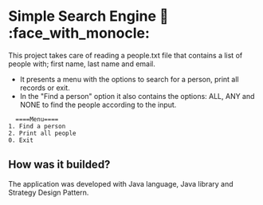 # Simple Search Engine :flashlight: :face_with_monocle:

This project takes care of reading a people.txt file that contains a list of people with; first name, last name and email.

- It presents a menu with the options to search for a person, print all records or exit.
- In the "Find a person" option it also contains the options: ALL, ANY and NONE to find the people according to the input.

```http
  ====Menu====
1. Find a person
2. Print all people
0. Exit
```

## How was it builded?
The application was developed with Java language, Java library and Strategy Design Pattern.
